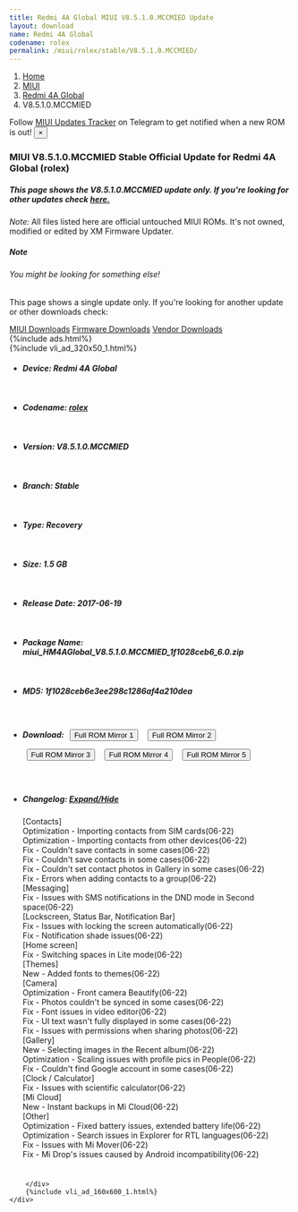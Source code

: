 ```yaml
---
title: Redmi 4A Global MIUI V8.5.1.0.MCCMIED Update
layout: download
name: Redmi 4A Global
codename: rolex
permalink: /miui/rolex/stable/V8.5.1.0.MCCMIED/
---
```

<nav aria-label="breadcrumb">
    <ol class="breadcrumb">
        <li class="breadcrumb-item"><a href="/">Home</a></li>
        <li class="breadcrumb-item"><a href="/miui/">MIUI</a></li>
        <li class="breadcrumb-item"><a href="/miui/rolex/">Redmi 4A Global</a></li>
        <li class="breadcrumb-item active" aria-current="page">V8.5.1.0.MCCMIED</li>
    </ol>
</nav>
<div class="alert alert-primary alert-dismissible fade show" role="alert">
    Follow <a href="https://t.me/MIUIUpdatesTracker" class="alert-link">MIUI Updates Tracker</a> on Telegram to get
    notified when a new ROM is out!
    <button type="button" class="close" data-dismiss="alert" aria-label="Close">
        <span aria-hidden="true">&times;</span>
    </button>
</div>
<div class="col-12 mx-auto">
    <h3 class="title bg-light p-2 rounded">MIUI V8.5.1.0.MCCMIED Stable Official Update for Redmi 4A Global (rolex)</h3>
    <h5>This page shows the V8.5.1.0.MCCMIED update only. If you're looking for other updates check
        <a href="/miui/rolex/">here.</a></h5>
    <p><i>Note: </i>All files listed here are official untouched MIUI ROMs.
        It's not owned, modified or edited by XM Firmware Updater.</p>
    <div class="card">
        <div class="card-body">
            <h5 class="card-title">Note</h5>
            <h6 class="card-subtitle mb-2 text-muted">You might be looking for something else!</h6>
            <p class="card-text">This page shows a single update only.
                If you're looking for another update or other downloads check:</p>
            <a href="/miui/" class="card-link">MIUI Downloads</a>
            <a href="/firmware/" class="card-link">Firmware Downloads</a>
            <a href="/vendor/" class="card-link">Vendor Downloads</a>
        </div>
    </div>
    {%include ads.html%}
    <div class="row justify-content-center">
        <div class="col-10" id="downloads">
                    <div class="card card-body">
            {%include vli_ad_320x50_1.html%}
            <ul class="list-unstyled">
                <li style="padding-bottom: 10px;">
                    <h5><b>Device: </b>Redmi 4A Global</h5>
                </li>
                <li style="padding-bottom: 10px;">
                    <h5><b>Codename: </b> <a href="/miui/rolex/" target="_blank">rolex</a> </h5>
                </li>
                <li style="padding-bottom: 10px;">
                    <h5><b>Version: </b>V8.5.1.0.MCCMIED</h5>
                </li>
                <li style="padding-bottom: 10px;">
                    <h5><b>Branch: </b>Stable</h5>
                </li>
                <li style="padding-bottom: 10px;">
                    <h5><b>Type: </b>Recovery</h5>
                </li>
                <li style="padding-bottom: 10px;">
                    <h5><b>Size: </b>1.5 GB</h5>
                </li>
                <li style="padding-bottom: 10px;">
                    <h5><b>Release Date: </b>2017-06-19</h5>
                </li>
                <li style="padding-bottom: 10px;">
                    <h5><b>Package Name: </b><span id="filename" class="text-dark">miui_HM4AGlobal_V8.5.1.0.MCCMIED_1f1028ceb6_6.0.zip</span></h5>
                </li>
                <li style="padding-bottom: 10px;">
                    <h5><b>MD5: </b><span id="md5" class="text-muted">1f1028ceb6e3ee298c1286af4a210dea</span></h5>
                </li>
                <li style="padding-bottom: 10px;">
                    <h5><b>Download: </b> <button type="button" id="download" class="btn btn-primary" style="margin: 7px;" onclick="window.open('https://cdnorg.d.miui.com/V8.5.1.0.MCCMIED/miui_HM4AGlobal_V8.5.1.0.MCCMIED_1f1028ceb6_6.0.zip', '_blank');"><i class="fa fa-download"></i> Full ROM Mirror 1</button> <button type="button" id="download" class="btn btn-primary" style="margin: 7px;" onclick="window.open('https://bkt-sgp-miui-ota-update-alisgp.oss-ap-southeast-1.aliyuncs.com/V8.5.1.0.MCCMIED/miui_HM4AGlobal_V8.5.1.0.MCCMIED_1f1028ceb6_6.0.zip', '_blank');"><i class="fa fa-download"></i> Full ROM Mirror 2</button> <button type="button" id="download" class="btn btn-primary" style="margin: 7px;" onclick="window.open('https://bn.d.miui.com/V8.5.1.0.MCCMIED/miui_HM4AGlobal_V8.5.1.0.MCCMIED_1f1028ceb6_6.0.zip', '_blank');"><i class="fa fa-download"></i> Full ROM Mirror 3</button> <button type="button" id="download" class="btn btn-primary" style="margin: 7px;" onclick="window.open('https://bigota.d.miui.com/V8.5.1.0.MCCMIED/miui_HM4AGlobal_V8.5.1.0.MCCMIED_1f1028ceb6_6.0.zip', '_blank');"><i class="fa fa-download"></i> Full ROM Mirror 4</button> <button type="button" id="download" class="btn btn-primary" style="margin: 7px;" onclick="window.open('https://hugeota.d.miui.com/V8.5.1.0.MCCMIED/miui_HM4AGlobal_V8.5.1.0.MCCMIED_1f1028ceb6_6.0.zip', '_blank');"><i class="fa fa-download"></i> Full ROM Mirror 5</button></h5>
                </li>
                <li style="padding-bottom: 10px;">
                    <h5><b>Changelog: </b><a href="#rolex_1_changelog" data-toggle="collapse" role="button"
                            aria-expanded="false" aria-controls="rolex_1_changelog"> <i class="fa fa-arrow-down"
                                aria-hidden="true"></i> Expand/Hide</a></h5>
                    <div class="collapse" id="rolex_1_changelog">
                        <p id="changelog_text">[Contacts]<br>Optimization - Importing contacts from SIM cards(06-22)<br>Optimization - Importing contacts from other devices(06-22)<br>Fix - Couldn't save contacts in some cases(06-22)<br>Fix - Couldn't save contacts in some cases(06-22)<br>Fix - Couldn't set contact photos in Gallery in some cases(06-22)<br>Fix - Errors when adding contacts to a group(06-22)<br>[Messaging]<br>Fix - Issues with SMS notifications in the DND mode in Second space(06-22)<br>[Lockscreen, Status Bar, Notification Bar]<br>Fix - Issues with locking the screen automatically(06-22)<br>Fix - Notification shade issues(06-22)<br>[Home screen]<br>Fix - Switching spaces in Lite mode(06-22)<br>[Themes]<br>New - Added fonts to themes(06-22)<br>[Camera]<br>Optimization - Front camera Beautify(06-22)<br>Fix - Photos couldn't be synced in some cases(06-22)<br>Fix - Font issues in video editor(06-22)<br>Fix - UI text wasn't fully displayed in some cases(06-22)<br>Fix - Issues with permissions when sharing photos(06-22)<br>[Gallery]<br>New - Selecting images in the Recent album(06-22)<br>Optimization - Scaling issues with profile pics in People(06-22)<br>Fix - Couldn't find Google account in some cases(06-22)<br>[Clock / Calculator]<br>Fix - Issues with scientific calculator(06-22)<br>[Mi Cloud]<br>New - Instant backups in Mi Cloud(06-22)<br>[Other]<br>Optimization - Fixed battery issues, extended battery life(06-22)<br>Optimization - Search issues in Explorer for RTL languages(06-22)<br>Fix - Issues with Mi Mover(06-22)<br>Fix - Mi Drop's issues caused by Android incompatibility(06-22)</p>
                    </div>
                </li>
            </ul>
        </div>

        </div>
        {%include vli_ad_160x600_1.html%}
    </div>
</div>
